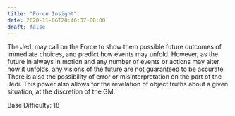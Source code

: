 ```yaml
---
title: "Force Insight"
date: 2020-11-06T20:46:37-08:00
draft: false
---
```


The Jedi may call on the Force to show them possible future outcomes of immediate choices, and predict how events may unfold. However, as the future in always in motion and any number of events or actions may alter how it unfolds, any visions of the future are not guaranteed to be accurate. There is also the possibility of error or misinterpretation on the part of the Jedi. This power also allows for the revelation of object truths about a given situation, at the discretion of the GM.

Base Difficulty: 18